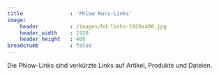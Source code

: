 ```yaml
---
title               : 'Phlow Kurz-Links'
image:
    header          : /images/hd-links-1920x400.jpg
    header_width    : 1920
    header_height   : 400
breadcrumb          : false
---
```

Die Phlow-Links sind verkürzte Links auf Artikel, Produkte und Dateien.